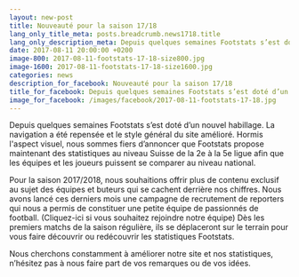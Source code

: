 ```yaml
---
layout: new-post
title: Nouveauté pour la saison 17/18
lang_only_title_meta: posts.breadcrumb.news1718.title
lang_only_description_meta: Depuis quelques semaines Footstats s’est doté d’un nouvel habillage. La navigation a été repensée et le style général du site amélioré.
date: 2017-08-11 20:00:00 +0200
image-800: 2017-08-11-footstats-17-18-size800.jpg
image-1600: 2017-08-11-footstats-17-18-size1600.jpg
categories: news
description_for_facebook: Nouveauté pour la saison 17/18
title_for_facebook: Depuis quelques semaines Footstats s’est doté d’un nouvel habillage. La navigation a été repensée et le style général du site 
image_for_facebook: /images/facebook/2017-08-11-footstats-17-18.jpg
---
```

Depuis quelques semaines Footstats s’est doté d’un nouvel habillage. La navigation a été repensée et le style général du site amélioré. Hormis l'aspect visuel, nous sommes fiers d’annoncer que Footstats propose maintenant des statistiques au niveau Suisse de la 2e à la 5e ligue afin que les équipes et les joueurs puissent se comparer au niveau national.

Pour la saison 2017/2018, nous souhaitions offrir plus de contenu exclusif au sujet des équipes et buteurs qui se cachent derrière nos chiffres. Nous avons lancé ces derniers mois une campagne de recrutement de reporters qui nous a permis de constituer une petite équipe de passionnés de football. (Cliquez-ici si vous souhaitez rejoindre notre équipe) Dès les premiers matchs de la saison régulière, ils se déplaceront sur le terrain pour vous faire découvrir ou redécouvrir les statistiques Footstats.

Nous cherchons constamment à améliorer notre site et nos statistiques, n’hésitez pas à nous faire part de vos remarques ou de vos idées.